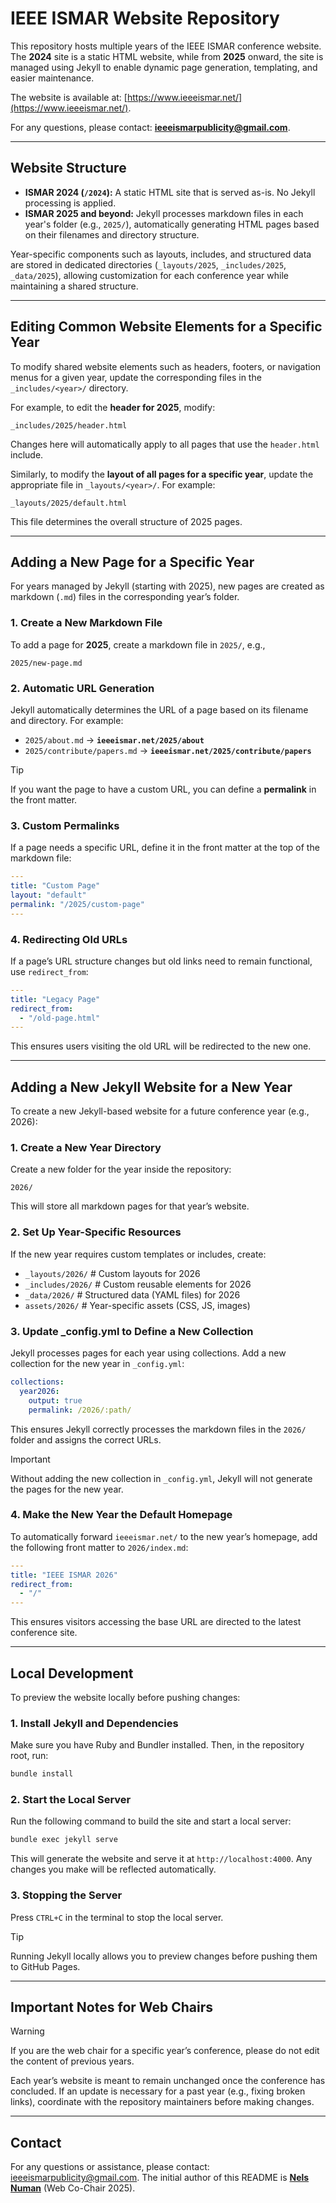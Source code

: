# IEEE ISMAR Website Repository  

This repository hosts multiple years of the IEEE ISMAR conference website. The **2024** site is a static HTML website, while from **2025** onward, the site is managed using Jekyll to enable dynamic page generation, templating, and easier maintenance.  

The website is available at: [https://www.ieeeismar.net/](https://www.ieeeismar.net/). 

For any questions, please contact: **ieeeismarpublicity@gmail.com**.

---

## Website Structure  

- **ISMAR 2024 (`/2024`):** A static HTML site that is served as-is. No Jekyll processing is applied.  
- **ISMAR 2025 and beyond:** Jekyll processes markdown files in each year's folder (e.g., `2025/`), automatically generating HTML pages based on their filenames and directory structure.  

Year-specific components such as layouts, includes, and structured data are stored in dedicated directories (`_layouts/2025`, `_includes/2025`, `_data/2025`), allowing customization for each conference year while maintaining a shared structure.  

---

## Editing Common Website Elements for a Specific Year  

To modify shared website elements such as headers, footers, or navigation menus for a given year, update the corresponding files in the `_includes/<year>/` directory.  

For example, to edit the **header for 2025**, modify:  

`_includes/2025/header.html`

Changes here will automatically apply to all pages that use the `header.html` include.

Similarly, to modify the **layout of all pages for a specific year**, update the appropriate file in `_layouts/<year>/`. For example:  

`_layouts/2025/default.html`

This file determines the overall structure of 2025 pages.

---

## Adding a New Page for a Specific Year  

For years managed by Jekyll (starting with 2025), new pages are created as markdown (`.md`) files in the corresponding year’s folder.  

### 1. **Create a New Markdown File**  
To add a page for **2025**, create a markdown file in `2025/`, e.g.,  

`2025/new-page.md`

### 2. **Automatic URL Generation**  
Jekyll automatically determines the URL of a page based on its filename and directory. For example:  
- `2025/about.md` → **`ieeeismar.net/2025/about`**  
- `2025/contribute/papers.md` → **`ieeeismar.net/2025/contribute/papers`**  

> [!TIP]  
> If you want the page to have a custom URL, you can define a **permalink** in the front matter.

### 3. **Custom Permalinks**  
If a page needs a specific URL, define it in the front matter at the top of the markdown file:  
```yaml
---
title: "Custom Page"
layout: "default"
permalink: "/2025/custom-page"
---
```

### 4. **Redirecting Old URLs**  
If a page’s URL structure changes but old links need to remain functional, use `redirect_from`:
```yaml
---
title: "Legacy Page"
redirect_from:
  - "/old-page.html"
---
```
This ensures users visiting the old URL will be redirected to the new one.

---

## Adding a New Jekyll Website for a New Year  

To create a new Jekyll-based website for a future conference year (e.g., 2026):

### 1. **Create a New Year Directory**  
Create a new folder for the year inside the repository:

`2026/`

This will store all markdown pages for that year’s website.

### 2. **Set Up Year-Specific Resources**  
If the new year requires custom templates or includes, create:

- `_layouts/2026/`       # Custom layouts for 2026
- `_includes/2026/`      # Custom reusable elements for 2026
- `_data/2026/`          # Structured data (YAML files) for 2026
- `assets/2026/`         # Year-specific assets (CSS, JS, images)

### 3. **Update _config.yml to Define a New Collection**  
Jekyll processes pages for each year using collections. Add a new collection for the new year in `_config.yml`:
```yaml
collections:
  year2026:
    output: true
    permalink: /2026/:path/
```
This ensures Jekyll correctly processes the markdown files in the `2026/` folder and assigns the correct URLs.

> [!IMPORTANT]
> Without adding the new collection in `_config.yml`, Jekyll will not generate the pages for the new year.

### 4. **Make the New Year the Default Homepage**  
To automatically forward `ieeeismar.net/` to the new year’s homepage, add the following front matter to `2026/index.md`:
```yaml
---
title: "IEEE ISMAR 2026"
redirect_from:
  - "/"
---
```
This ensures visitors accessing the base URL are directed to the latest conference site.

---

## Local Development  

To preview the website locally before pushing changes:

### 1. **Install Jekyll and Dependencies**  
Make sure you have Ruby and Bundler installed. Then, in the repository root, run:
```sh
bundle install
```

### 2. **Start the Local Server**  
Run the following command to build the site and start a local server:
```sh
bundle exec jekyll serve
```
This will generate the website and serve it at `http://localhost:4000`. Any changes you make will be reflected automatically.

### 3. **Stopping the Server**  
Press `CTRL+C` in the terminal to stop the local server.

> [!TIP]
> Running Jekyll locally allows you to preview changes before pushing them to GitHub Pages.

---

## Important Notes for Web Chairs  

> [!WARNING]
> If you are the web chair for a specific year’s conference, please do not edit the content of previous years.

Each year’s website is meant to remain unchanged once the conference has concluded. If an update is necessary for a past year (e.g., fixing broken links), coordinate with the repository maintainers before making changes.

---

## Contact  

For any questions or assistance, please contact: ieeeismarpublicity@gmail.com. The initial author of this README is **[Nels Numan](https://nels.dev)** (Web Co-Chair 2025).